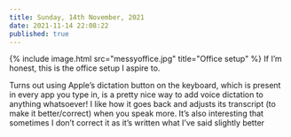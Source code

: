 ```yaml
---
title: Sunday, 14th November, 2021
date: 2021-11-14 22:08:22
published: true
---
```


{% include image.html src="messyoffice.jpg" title="Office setup" %}
If I’m honest, this is the office setup I aspire to.

Turns out using Apple’s dictation button on the keyboard, which is present in every app you type in, is a pretty nice way to add voice dictation to anything whatsoever! I like how it goes back and adjusts its transcript (to make it better/correct) when you speak more. It’s also interesting that sometimes I don’t correct it as it’s written what I’ve said slightly better